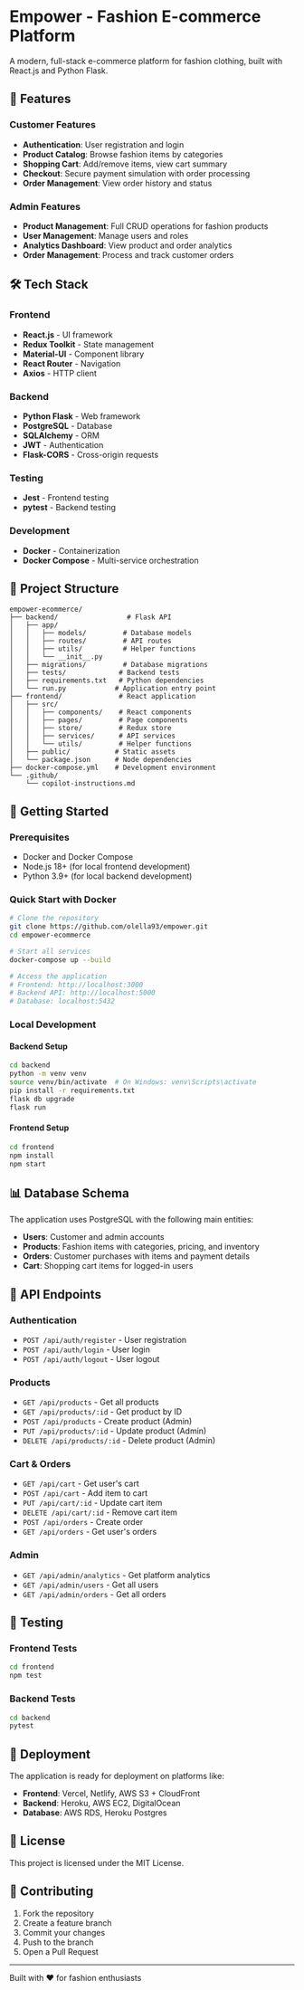 # Empower - Fashion E-commerce Platform

A modern, full-stack e-commerce platform for fashion clothing, built with React.js and Python Flask.

## 🚀 Features

### Customer Features
- **Authentication**: User registration and login
- **Product Catalog**: Browse fashion items by categories
- **Shopping Cart**: Add/remove items, view cart summary
- **Checkout**: Secure payment simulation with order processing
- **Order Management**: View order history and status

### Admin Features
- **Product Management**: Full CRUD operations for fashion products
- **User Management**: Manage users and roles
- **Analytics Dashboard**: View product and order analytics
- **Order Management**: Process and track customer orders

## 🛠 Tech Stack

### Frontend
- **React.js** - UI framework
- **Redux Toolkit** - State management
- **Material-UI** - Component library
- **React Router** - Navigation
- **Axios** - HTTP client

### Backend
- **Python Flask** - Web framework
- **PostgreSQL** - Database
- **SQLAlchemy** - ORM
- **JWT** - Authentication
- **Flask-CORS** - Cross-origin requests

### Testing
- **Jest** - Frontend testing
- **pytest** - Backend testing

### Development
- **Docker** - Containerization
- **Docker Compose** - Multi-service orchestration

## 📁 Project Structure

```
empower-ecommerce/
├── backend/                 # Flask API
│   ├── app/
│   │   ├── models/         # Database models
│   │   ├── routes/         # API routes
│   │   ├── utils/          # Helper functions
│   │   └── __init__.py
│   ├── migrations/         # Database migrations
│   ├── tests/             # Backend tests
│   ├── requirements.txt   # Python dependencies
│   └── run.py            # Application entry point
├── frontend/              # React application
│   ├── src/
│   │   ├── components/    # React components
│   │   ├── pages/         # Page components
│   │   ├── store/         # Redux store
│   │   ├── services/      # API services
│   │   └── utils/         # Helper functions
│   ├── public/           # Static assets
│   └── package.json      # Node dependencies
├── docker-compose.yml    # Development environment
└── .github/
    └── copilot-instructions.md
```

## 🚀 Getting Started

### Prerequisites
- Docker and Docker Compose
- Node.js 18+ (for local frontend development)
- Python 3.9+ (for local backend development)

### Quick Start with Docker
```bash
# Clone the repository
git clone https://github.com/olella93/empower.git
cd empower-ecommerce

# Start all services
docker-compose up --build

# Access the application
# Frontend: http://localhost:3000
# Backend API: http://localhost:5000
# Database: localhost:5432
```

### Local Development

#### Backend Setup
```bash
cd backend
python -m venv venv
source venv/bin/activate  # On Windows: venv\Scripts\activate
pip install -r requirements.txt
flask db upgrade
flask run
```

#### Frontend Setup
```bash
cd frontend
npm install
npm start
```

## 📊 Database Schema

The application uses PostgreSQL with the following main entities:
- **Users**: Customer and admin accounts
- **Products**: Fashion items with categories, pricing, and inventory
- **Orders**: Customer purchases with items and payment details
- **Cart**: Shopping cart items for logged-in users

## 🔧 API Endpoints

### Authentication
- `POST /api/auth/register` - User registration
- `POST /api/auth/login` - User login
- `POST /api/auth/logout` - User logout

### Products
- `GET /api/products` - Get all products
- `GET /api/products/:id` - Get product by ID
- `POST /api/products` - Create product (Admin)
- `PUT /api/products/:id` - Update product (Admin)
- `DELETE /api/products/:id` - Delete product (Admin)

### Cart & Orders
- `GET /api/cart` - Get user's cart
- `POST /api/cart` - Add item to cart
- `PUT /api/cart/:id` - Update cart item
- `DELETE /api/cart/:id` - Remove cart item
- `POST /api/orders` - Create order
- `GET /api/orders` - Get user's orders

### Admin
- `GET /api/admin/analytics` - Get platform analytics
- `GET /api/admin/users` - Get all users
- `GET /api/admin/orders` - Get all orders

## 🧪 Testing

### Frontend Tests
```bash
cd frontend
npm test
```

### Backend Tests
```bash
cd backend
pytest
```

## 🚀 Deployment

The application is ready for deployment on platforms like:
- **Frontend**: Vercel, Netlify, AWS S3 + CloudFront
- **Backend**: Heroku, AWS EC2, DigitalOcean
- **Database**: AWS RDS, Heroku Postgres

## 📄 License

This project is licensed under the MIT License.

## 🤝 Contributing

1. Fork the repository
2. Create a feature branch
3. Commit your changes
4. Push to the branch
5. Open a Pull Request

---

Built with ❤️ for fashion enthusiasts
